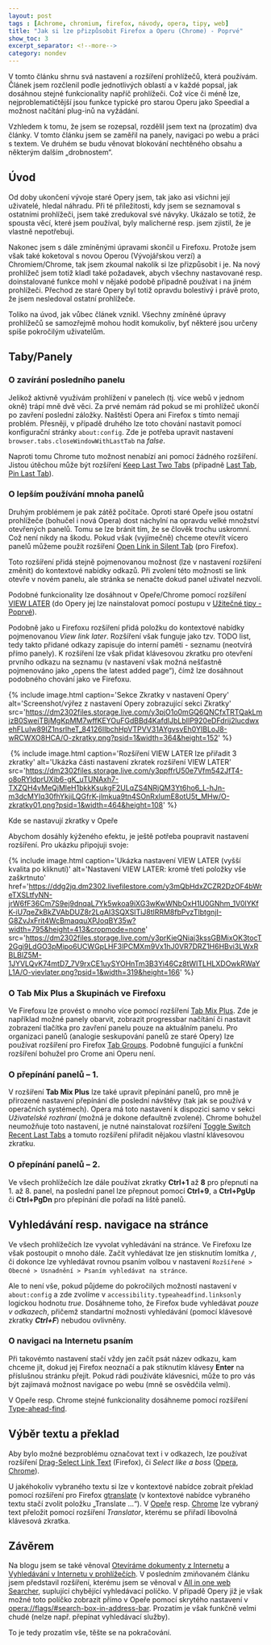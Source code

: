 ```yaml
---
layout: post
tags : [Achrome, chromium, firefox, návody, opera, tipy, web]
title: "Jak si lze přizpůsobit Firefox a Operu (Chrome) - Poprvé"
show_toc: 3
excerpt_separator: <!--more-->
category: nondev
---
```


V tomto článku shrnu svá nastavení a rozšíření prohlížečů, která používám. Článek jsem rozčlenil podle jednotlivých oblastí a v každé popsal, jak dosáhnou stejné funkcionality napříč prohlížeči. Což více či méně lze, nejproblematičtější jsou funkce typické pro starou Operu jako Speedial a možnost načítání plug-inů na vyžádání.

Vzhledem k tomu, že jsem se rozepsal, rozdělil jsem text na (prozatím) dva články. V tomto článku jsem se zaměřil na panely, navigaci po webu a práci s textem. Ve druhém se budu věnovat blokování nechtěného obsahu a některým dalším „drobnostem“.

<!--more-->

## Úvod

Od doby ukončení vývoje staré Opery jsem, tak jako asi všichni její uživatelé, hledal náhradu. Při té příležitosti, kdy jsem se seznamoval s ostatními prohlížeči, jsem také zredukoval své návyky. Ukázalo se totiž, že spousta věcí, které jsem používal, byly malicherné resp. jsem zjistil, že je vlastně nepotřebuji.

Nakonec jsem s dále zmíněnými úpravami skončil u Firefoxu. Protože jsem však také koketoval s novou Operou (Vývojářskou verzí) a Chromiem/Chrome, tak jsem zkoumal nakolik si lze přizpůsobit i je. Na nový prohlížeč jsem totiž kladl také požadavek, abych všechny nastavované resp. doinstalované funkce mohl v nějaké podobě případně používat i na jiném prohlížeči. Přechod ze staré Opery byl totiž opravdu bolestivý i právě proto, že jsem nesledoval ostatní prohlížeče.

Toliko na úvod, jak vůbec článek vznikl. Všechny zmíněné úpravy prohlížečů se samozřejmě mohou hodit komukoliv, byť některé jsou určeny spíše pokročilým uživatelům.

## Taby/Panely

### O zavírání posledního panelu
Jelikož aktivně využívám prohlížení v panelech (tj. více webů v jednom okně) trápí mně dvě věci. Za prvé nemám rád pokud se mi prohlížeč ukončí po zavření poslední záložky. Naštěstí Opera ani Firefox s tímto nemají problém. Přesněji, v případě druhého lze toto chování nastavit pomocí konfigurační stránky `about:config`. Zde je potřeba upravit nastavení `browser.tabs.closeWindowWithLastTab` na _false_.

Naproti tomu Chrome tuto možnost nenabízí ani pomocí žádného rozšíření. Jistou útěchou může být rozšíření [Keep Last Two Tabs](https://chrome.google.com/webstore/detail/keep-last-two-tabs/fcnmaiiahjldikaollhjobhchdbhfhgf "Odkaz na rozšíření pro Chrome Keep Last Two Tabs") (případně [Last Tab](https://chrome.google.com/webstore/detail/last-tab/nggjcpipkefkgldicofgmealjndjnhba "Odkaz na rozšíření pro Chrome Last Tab"), [Pin Last Tab](https://chrome.google.com/webstore/detail/pin-last-tab/lmhacemfmaapnkiehojbhmclmdnhjhfn "Odkaz na rozšíření pro Chrome Pin Last Tab")).

### O lepším používání mnoha panelů
Druhým problémem je pak zátěž počítače. Oproti staré Opeře jsou ostatní prohlížeče (bohučel i nová Opera) dost náchylní na opravdu velké množství otevřených panelů. Tomu se lze bránit tím, že se člověk trochu uskromní. Což není nikdy na škodu. Pokud však (vyjímečně) chceme otevřít vícero panelů můžeme použít rozšíření [Open Link in Silent Tab](https://addons.mozilla.org/cs/firefox/addon/open-link-in-silent-tab/?src=api "Odkaz na rozšíření pro Firefox Open Link in Silent Tab") (pro Firefox).

Toto rozšíření přidá stejně pojmenovanou možnost (lze v nastavení rozšíření změnit) do kontextové nabídky odkazů. Při zvolení této možnosti se link otevře v novém panelu, ale stránka se nenačte dokud panel uživatel nezvolí.

Podobné funkcionality lze dosáhnout v Opeře/Chrome pomocí rozšíření  [VIEW LATER](https://chrome.google.com/webstore/detail/view-later-save-links-in/hnolaplfoobcmgfmjphkmbjolinelpkb "Odkaz na rozšíření pro Chrome VIEW LATER") (do Opery jej lze nainstalovat pomocí postupu v [Užitečné tipy - Poprvé](/archive/2013-12-16/uzitecne-tipy-poprve "Užitečné tipy - Poprvé")). 

Podobně jako u Firefoxu rozšíření přidá položku do kontextové nabídky pojmenovanou _View link later_. Rozšíření však funguje jako tzv. TODO list, tedy takto přidané odkazy zapisuje do interní paměti - seznamu (neotvírá přímo panely). K rozšíření lze však přidat klávesovou zkratku pro otevření prvního odkazu na seznamu (v nastavení však možná nešťastně pojmenováno jako „opens the latest added page“), čímž lze dosáhnout podobného chování jako ve Firefoxu.

{% include image.html
    caption='Sekce Zkratky v nastavení Opery'
    alt='Screenshot/výřez z nastavení Opery zobrazující sekci Zkratky'
    src='https://dm2302files.storage.live.com/y3pjO1o0mGQ6QNCfxTRTQakLmizB0SweiTBjMgKpMM7wffKEYOuFGdBBd4KafdlJbLbIlP920eDFdrij2lucdwxehFLuIw89IZ1nsrlheT_84126IIbchHpVTPVV31AYgvsvEh0YIBLoJ8-wRCWXO8HCA/O-zkratky.png?psid=1&width=364&height=152'
%}

![]()
{% include image.html
    caption='Rozšíření VIEW LATER lze přiřadit 3 zkratky'
    alt='Ukázka části nastavení zkratek rozšíření VIEW LATER'
    src='https://dm2302files.storage.live.com/y3ppffrU50e7Vfm542JfT4-o8oRYldprUXib6-gK_uTUNAxh7-TXZQH4vMeQjMleH1bkkKsukgF2ULqZS4NRjQM3Yt6ho6_L-hJn-m3dcMYIq30fhYkjiLQGfrK-jlmkua9tn4SOnRxlumE8otU5t_MHw/O-zkratky01.png?psid=1&width=464&height=108'
%}

Kde se nastavují zkratky v Opeře

Abychom dosáhly kýženého efektu, je ještě potřeba poupravit nastavení rozšíření. Pro ukázku připojuji svoje:

{% include image.html
    caption='Ukázka nastavení VIEW LATER (vyšší kvalita po kliknutí)'
    alt='Nastavení VIEW LATER: kromě třetí položky vše zaškrtnuto'
    href='https://ddg2jq.dm2302.livefilestore.com/y3mQbHdxZCZR2DzOF4bWreTXSLtfyNN-jrW6fF36Cm7S9ej9dnqaL7Yk5wkoa9iXG3wKwWNbOxH1U0GNhm_1V0lYKfK-iU7qeZkBkZVAbDUZ8r2LqAI3SQXSITiJ8tlRRM8fbPvzTlbtgnjI-G8ZvJxFrit4WcBmaqquXPJoqBY35w?width=795&height=413&cropmode=none'
    src='https://dm2302files.storage.live.com/y3prKieQNiaj3kssGBMixOK3tocT2Ggi9LdGO3pMipo6UCWGpLHF3lPCMXm9Vx1hJ0VR7DRZ1H6HBvi3LWxRBLBlZ5M-1JYVLQvK74mtD7_7V9rxCE1uySYOHnTm3B3Yi46Cz8tWITLHLXDOwkRWaYL1A/O-vievlater.png?psid=1&width=319&height=166'
%}

### O Tab Mix Plus a Skupinách ve Firefoxu
Ve Firefoxu lze provést o mnoho více pomocí rozšíření [Tab Mix Plus](https://addons.mozilla.org/en-US/firefox/addon/tab-mix-plus/ "Odkaz na rozšíření pro Firefox Tab Mix Plus"). Zde je například možné panely obarvit, zobrazit progressbar načítání či nastavit zobrazení tlačítka pro zavření panelu pouze na aktuálním panelu. Pro organizaci panelů (analogie seskupování panelů ze staré Opery) lze používat rozšíření pro Firefox [Tab Groups](https://addons.mozilla.org/en-US/firefox/addon/tab-groups-panorama/ "Odkaz na rozšíření pro Firefox Tab Groups"). Podobně fungující a funkční rozšíření bohužel pro Crome ani Operu není.

### O přepínání panelů – 1.
V rozšíření **Tab Mix Plus** lze také upravit přepínání panelů, pro mně je přirozené nastavení přepínání dle poslední návštěvy (tak jak se používá v operačních systémech). Opera má toto nastavení k dispozici samo v sekci _Uživatelské rozhraní_ (možná je dokone defaultně zvolené). Chrome bohužel neumožňuje toto nastavení, je nutné nainstalovat rozšíření [Toggle Switch Recent Last Tabs](https://chrome.google.com/webstore/detail/odhjcgnlbagjllfbilicalpigimhdcll) a tomuto rozšíření přiřadit nějakou vlastní klávesovou zkratku.

### O přepínání panelů – 2.
Ve všech prohlížečích lze dále používat zkratky **Ctrl+1** až **8** pro přepnutí na 1\. až 8\. panel, na poslední panel lze přepnout pomocí **Ctrl+9**, a **Ctrl+PgUp** či **Ctrl+PgDn** pro přepínání dle pořadí na liště panelů.

## Vyhledávání resp. navigace na stránce

Ve všech prohlížečích lze vyvolat vyhledávání na stránce. Ve Firefoxu lze však postoupit o mnoho dále. Začít vyhledávat lze jen stisknutím lomítka **`/`**, či dokonce lze vyhledávat rovnou psaním volbou v nastavení `Rozšířené > Obecné > Usnadnění > Psaním vyhledávat na stránce`.

Ale to není vše, pokud půjdeme do pokročilých možností nastavení v `about:config` a zde zvolíme v `accessibility.typeaheadfind.linksonly` logickou hodnotu _true_. Dosáhneme toho, že Firefox bude vyhledávat _pouze v odkazech_, přičemž standartní možnosti vyhledávání (pomocí klávesové zkratky _**Ctrl+F**_) nebudou ovlivněny.

### O navigaci na Internetu psaním
Při takovémto nastavení stačí vždy jen začít psát název odkazu, kam chceme jít, dokud jej Firefox neoznačí a pak stiknutím klávesy **Enter** na příslušnou stránku přejít. Pokud rádi používáte klávesnici, může to pro vás být zajímavá možnost navigace po webu (mně se osvědčila velmi).

V Opeře resp. Chrome stejné funkcionality dosáhneme pomocí rozšíření [Type-ahead-find](https://chrome.google.com/webstore/detail/type-ahead-find/cpecbmjeidppdiampimghndkikcmoadk "Odkaz na rozšíření pro Chrome Type-ahead-find").

## Výběr textu a překlad

Aby bylo možné bezproblému označovat text i v odkazech, lze používat rozšíření [Drag-Select Link Text](https://addons.mozilla.org/cs/firefox/addon/drag-select-link-text/?src=api "Odkaz na rozšíření pro Firefox Drag-Select Link Text") (Firefox), či _Select like a boss_ ([Opera](https://addons.opera.com/cs/extensions/details/select-like-a-boss/?display=en "Odkaz na rozšíření pro Operu Select like a boss"), [Chrome](https://chrome.google.com/webstore/detail/select-like-a-boss/mnbiiidkialopoakajjpeghipbpljffi "Odkaz na rozšíření pro Chrome Select like a boss")).

U jakéhokoliv vybraného textu si lze v kontextové nabídce zobrait překlad pomocí rozšíření pro Firefox [gtranslate](https://addons.mozilla.org/cs/firefox/addon/gtranslate/ "Odkaz na rozšíření pro Firefox gtranslate") (v kontextové nabídce vybraného textu stačí zvolit položku „Translate ...“). V [Opeře](https://addons.opera.com/cs/extensions/details/translator/ "Odkaz na rozšíření pro Operu Translator") resp. [Chrome](https://chrome.google.com/webstore/detail/translator/blndkmebkmenignoajhoemebccmmfjib "Odkaz na rozšíření pro Chrome Translator") lze vybraný text přeložit pomocí rozšíření _Translator_, kterému se přiřadí libovolná klávesová zkratka.

## Závěrem

Na blogu jsem se také věnoval [Otevíráme dokumenty z Internetu](/archive/2014-03-30/otevirame-dokumenty-z-internetu "Otevíráme dokumenty z Internetu") a [Vyhledávání v Internetu v prohlížečích](/archive/2014-04-06/vyhledavani-v-internetu-v-prohlizecich "Vyhledávání v Internetu v prohlížečích"). V posledním zmiňovaném článku jsem představil rozšíření, kterému jsem se věnoval v [All in one web Searcher](/archive/2014-04-27/all-in-one-web-searcher "All in one web Searcher"), suplující chybějící vyhledávací políčko. V případě Opery již je však možné toto políčko zobrazit přímo v Opeře pomocí skrytého nastavení v [opera://flags/#search-box-in-address-bar](opera://flags/#search-box-in-address-bar "Link zobrazí nastavení vyhledávacího pole v Opeře"). Prozatím je však funkčně velmi chudé (nelze např. přepínat vyhledávací služby).

To je tedy prozatím vše, těšte se na pokračování.